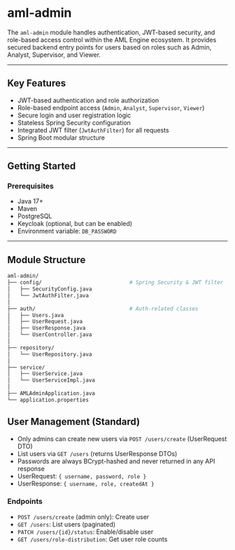 # aml-admin

The `aml-admin` module handles authentication, JWT-based security, and role-based access control within the AML Engine ecosystem. It provides secured backend entry points for users based on roles such as Admin, Analyst, Supervisor, and Viewer.

---

## Key Features

- JWT-based authentication and role authorization
- Role-based endpoint access (`Admin`, `Analyst`, `Supervisor`, `Viewer`)
- Secure login and user registration logic
- Stateless Spring Security configuration
- Integrated JWT filter (`JwtAuthFilter`) for all requests
- Spring Boot modular structure

---

## Getting Started

### Prerequisites

- Java 17+
- Maven
- PostgreSQL
- Keycloak (optional, but can be enabled)
- Environment variable: `DB_PASSWORD`

---

## Module Structure

```bash
aml-admin/
├── config/                            # Spring Security & JWT filter
│   ├── SecurityConfig.java
│   └── JwtAuthFilter.java
│
├── auth/                              # Auth-related classes
│   ├── Users.java
│   ├── UserRequest.java
│   ├── UserResponse.java
│   └── UserController.java
│
├── repository/
│   └── UserRepository.java
│
├── service/
│   ├── UserService.java
│   └── UserServiceImpl.java
│
├── AMLAdminApplication.java
└── application.properties

```

## User Management (Standard)

- Only admins can create new users via `POST /users/create` (UserRequest DTO)
- List users via `GET /users` (returns UserResponse DTOs)
- Passwords are always BCrypt-hashed and never returned in any API response
- UserRequest: `{ username, password, role }`
- UserResponse: `{ username, role, createdAt }`

### Endpoints
- `POST /users/create` (admin only): Create user
- `GET /users`: List users (paginated)
- `PATCH /users/{id}/status`: Enable/disable user
- `GET /users/role-distribution`: Get user role counts
